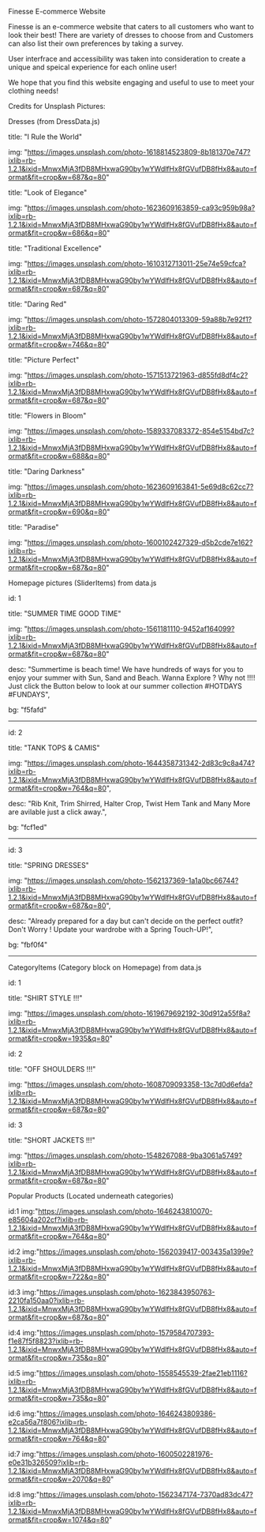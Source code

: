 Finesse E-commerce Website

Finesse is an e-commerce website that caters to all customers who want to look their best! There are variety of dresses to choose from and Customers can also list their own preferences by taking a survey. 

User interfrace and accessibility was taken into consideration to create a unique and speical experience for each online user!

We hope that you find this website engaging and useful to use to meet your clothing needs!


Credits for Unsplash Pictures:

Dresses (from DressData.js)

title: "I Rule the World"

img: "https://images.unsplash.com/photo-1618814523809-8b181370e747?ixlib=rb-1.2.1&ixid=MnwxMjA3fDB8MHxwaG90by1wYWdlfHx8fGVufDB8fHx8&auto=format&fit=crop&w=687&q=80"

      
    
 title: "Look of Elegance"
 
 img: "https://images.unsplash.com/photo-1623609163859-ca93c959b98a?ixlib=rb-1.2.1&ixid=MnwxMjA3fDB8MHxwaG90by1wYWdlfHx8fGVufDB8fHx8&auto=format&fit=crop&w=686&q=80"
 
      
 title: "Traditional Excellence"
 
  img: "https://images.unsplash.com/photo-1610312713011-25e74e59cfca?ixlib=rb-1.2.1&ixid=MnwxMjA3fDB8MHxwaG90by1wYWdlfHx8fGVufDB8fHx8&auto=format&fit=crop&w=687&q=80"
  
      
  title: "Daring Red"
  
 img: "https://images.unsplash.com/photo-1572804013309-59a88b7e92f1?ixlib=rb-1.2.1&ixid=MnwxMjA3fDB8MHxwaG90by1wYWdlfHx8fGVufDB8fHx8&auto=format&fit=crop&w=746&q=80"
 
      
title: "Picture Perfect"

 img: "https://images.unsplash.com/photo-1571513721963-d855fd8df4c2?ixlib=rb-1.2.1&ixid=MnwxMjA3fDB8MHxwaG90by1wYWdlfHx8fGVufDB8fHx8&auto=format&fit=crop&w=687&q=80"
 
    
 
 title: "Flowers in Bloom"
 
 img: "https://images.unsplash.com/photo-1589337083372-854e5154bd7c?ixlib=rb-1.2.1&ixid=MnwxMjA3fDB8MHxwaG90by1wYWdlfHx8fGVufDB8fHx8&auto=format&fit=crop&w=688&q=80"
 
      
      
 title: "Daring Darkness"
 
 img: "https://images.unsplash.com/photo-1623609163841-5e69d8c62cc7?ixlib=rb-1.2.1&ixid=MnwxMjA3fDB8MHxwaG90by1wYWdlfHx8fGVufDB8fHx8&auto=format&fit=crop&w=690&q=80"
 
      
 title: "Paradise"
 
 img: "https://images.unsplash.com/photo-1600102427329-d5b2cde7e162?ixlib=rb-1.2.1&ixid=MnwxMjA3fDB8MHxwaG90by1wYWdlfHx8fGVufDB8fHx8&auto=format&fit=crop&w=687&q=80"
 
       
 Homepage pictures (SliderItems) from data.js
 

id: 1

title: "SUMMER TIME GOOD TIME"

img: "https://images.unsplash.com/photo-1561181110-9452af164099?ixlib=rb-1.2.1&ixid=MnwxMjA3fDB8MHxwaG90by1wYWdlfHx8fGVufDB8fHx8&auto=format&fit=crop&w=687&q=80"
 
desc: "Summertime is beach time! We have hundreds of ways for you to enjoy your summer with Sun, Sand and Beach. Wanna Explore ? Why not !!!! Just click the Button below to look at our summer collection #HOTDAYS #FUNDAYS",
      
 bg: "f5fafd"

____________________________________________________________________________________________________________________________________________________________________

 id: 2
 
 title: "TANK TOPS & CAMIS"

img: "https://images.unsplash.com/photo-1644358731342-2d83c9c8a474?ixlib=rb-1.2.1&ixid=MnwxMjA3fDB8MHxwaG90by1wYWdlfHx8fGVufDB8fHx8&auto=format&fit=crop&w=764&q=80",
   
desc: "Rib Knit, Trim Shirred, Halter Crop, Twist Hem Tank and Many More are avilable just a click away.",
      
bg: "fcf1ed"

______________________________________________________________________________________________________________________________________________________________________

id: 3
 
title: "SPRING DRESSES"
      
img: "https://images.unsplash.com/photo-1562137369-1a1a0bc66744?ixlib=rb-1.2.1&ixid=MnwxMjA3fDB8MHxwaG90by1wYWdlfHx8fGVufDB8fHx8&auto=format&fit=crop&w=687&q=80",
     
desc: "Already prepared for a day but can't decide on the perfect outfit? Don't Worry ! Update your wardrobe with a Spring Touch-UP!",

bg: "fbf0f4"
______________________________________________________________________________________________________________________________________________________________________

CategoryItems (Category block on Homepage) from data.js
      
id: 1
      
title: "SHIRT STYLE !!!"

img: "https://images.unsplash.com/photo-1619679692192-30d912a55f8a?ixlib=rb-1.2.1&ixid=MnwxMjA3fDB8MHxwaG90by1wYWdlfHx8fGVufDB8fHx8&auto=format&fit=crop&w=1935&q=80"
  
 id: 2
      
title: "OFF SHOULDERS !!!"
      
img: "https://images.unsplash.com/photo-1608709093358-13c7d0d6efda?ixlib=rb-1.2.1&ixid=MnwxMjA3fDB8MHxwaG90by1wYWdlfHx8fGVufDB8fHx8&auto=format&fit=crop&w=687&q=80"
    
   
 id: 3
   
title: "SHORT JACKETS !!!"
    
 img: "https://images.unsplash.com/photo-1548267088-9ba3061a5749?ixlib=rb-1.2.1&ixid=MnwxMjA3fDB8MHxwaG90by1wYWdlfHx8fGVufDB8fHx8&auto=format&fit=crop&w=687&q=80"
 
 Popular Products (Located underneath categories) 
 
 
 id:1
img:"https://images.unsplash.com/photo-1646243810070-e85604a202cf?ixlib=rb-1.2.1&ixid=MnwxMjA3fDB8MHxwaG90by1wYWdlfHx8fGVufDB8fHx8&auto=format&fit=crop&w=764&q=80"
  
 id:2
 img:"https://images.unsplash.com/photo-1562039417-003435a1399e?ixlib=rb-1.2.1&ixid=MnwxMjA3fDB8MHxwaG90by1wYWdlfHx8fGVufDB8fHx8&auto=format&fit=crop&w=722&q=80"
  
 id:3
img:"https://images.unsplash.com/photo-1623843950763-2210fa150aa0?ixlib=rb-1.2.1&ixid=MnwxMjA3fDB8MHxwaG90by1wYWdlfHx8fGVufDB8fHx8&auto=format&fit=crop&w=687&q=80"
  
  id:4
 img:"https://images.unsplash.com/photo-1579584707393-f1e87f5f8823?ixlib=rb-1.2.1&ixid=MnwxMjA3fDB8MHxwaG90by1wYWdlfHx8fGVufDB8fHx8&auto=format&fit=crop&w=735&q=80"
 
  id:5
 img:"https://images.unsplash.com/photo-1558545539-2fae21eb1116?ixlib=rb-1.2.1&ixid=MnwxMjA3fDB8MHxwaG90by1wYWdlfHx8fGVufDB8fHx8&auto=format&fit=crop&w=735&q=80"
    
  id:6
img:"https://images.unsplash.com/photo-1646243809386-e2ca56a7f806?ixlib=rb-1.2.1&ixid=MnwxMjA3fDB8MHxwaG90by1wYWdlfHx8fGVufDB8fHx8&auto=format&fit=crop&w=764&q=80"
 
  id:7
 img:"https://images.unsplash.com/photo-1600502281976-e0e31b326509?ixlib=rb-1.2.1&ixid=MnwxMjA3fDB8MHxwaG90by1wYWdlfHx8fGVufDB8fHx8&auto=format&fit=crop&w=2070&q=80"
  
  id:8
  img:"https://images.unsplash.com/photo-1562347174-7370ad83dc47?ixlib=rb-1.2.1&ixid=MnwxMjA3fDB8MHxwaG90by1wYWdlfHx8fGVufDB8fHx8&auto=format&fit=crop&w=1074&q=80"
  
     
  
   
